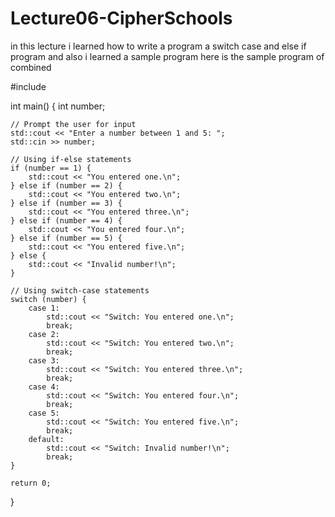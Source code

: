 # Lecture06-CipherSchools



in this lecture i learned how to write a program a switch case and else if program and also i learned a sample program here is the sample program of combined 


#include <iostream>

int main() {
    int number;

    // Prompt the user for input
    std::cout << "Enter a number between 1 and 5: ";
    std::cin >> number;

    // Using if-else statements
    if (number == 1) {
        std::cout << "You entered one.\n";
    } else if (number == 2) {
        std::cout << "You entered two.\n";
    } else if (number == 3) {
        std::cout << "You entered three.\n";
    } else if (number == 4) {
        std::cout << "You entered four.\n";
    } else if (number == 5) {
        std::cout << "You entered five.\n";
    } else {
        std::cout << "Invalid number!\n";
    }

    // Using switch-case statements
    switch (number) {
        case 1:
            std::cout << "Switch: You entered one.\n";
            break;
        case 2:
            std::cout << "Switch: You entered two.\n";
            break;
        case 3:
            std::cout << "Switch: You entered three.\n";
            break;
        case 4:
            std::cout << "Switch: You entered four.\n";
            break;
        case 5:
            std::cout << "Switch: You entered five.\n";
            break;
        default:
            std::cout << "Switch: Invalid number!\n";
            break;
    }

    return 0;
}
